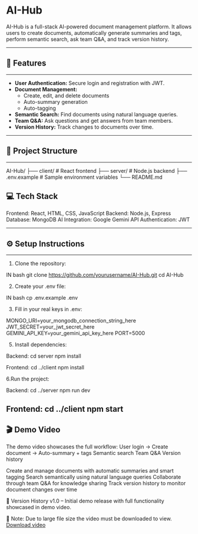 # AI-Hub

AI-Hub is a full-stack AI-powered document management platform. It allows users to create documents, automatically generate summaries and tags, perform semantic search, ask team Q&A, and track version history.

---

## 🚀 Features
--------------------------------------------------------
- **User Authentication:** Secure login and registration with JWT.
- **Document Management:**
  - Create, edit, and delete documents
  - Auto-summary generation
  - Auto-tagging
- **Semantic Search:** Find documents using natural language queries.
- **Team Q&A:** Ask questions and get answers from team members.
- **Version History:** Track changes to documents over time.

---

## 📂 Project Structure
-------------------------------------------------------
AI-Hub/
├── client/ # React frontend
├── server/ # Node.js backend
├── .env.example # Sample environment variables
└── README.md

💻 Tech Stack
-------------------------------------------------------
Frontend: React, HTML, CSS, JavaScript
Backend: Node.js, Express
Database: MongoDB
AI Integration: Google Gemini API
Authentication: JWT

---

## ⚙️ Setup Instructions
------------------------------------------------------
1. Clone the repository:

IN bash 
git clone https://github.com/yourusername/AI-Hub.git 
cd AI-Hub

2. Create your .env file:

IN bash
cp .env.example .env

3. Fill in your real keys in .env:

MONGO_URI=your_mongodb_connection_string_here
JWT_SECRET=your_jwt_secret_here
GEMINI_API_KEY=your_gemini_api_key_here
PORT=5000

5. Install dependencies:

Backend:
cd server
npm install

Frontend:
cd ../client
npm install

6.Run the project:

Backend:
cd ../server
npm run dev

Frontend:
cd ../client
npm start
----------------------------------------------------------------------------------------------



🎬 Demo Video
-------------------------------------------------------
The demo video showcases the full workflow:
User login → Create document → Auto-summary + tags
Semantic search
Team Q&A
Version history

Create and manage documents with automatic summaries and smart tagging
Search semantically using natural language queries
Collaborate through team Q&A for knowledge sharing
Track version history to monitor document changes over time

📌 Version History
v1.0 – Initial demo release with full functionality showcased in demo video.


📌 Note: Due to large file size the video must be downloaded to view.
[Download video](https://github.com/Pooja-AR18/AI-Hub/releases/download/v1.0/Screen.Recording.2025-08-31.220337.mp4)
